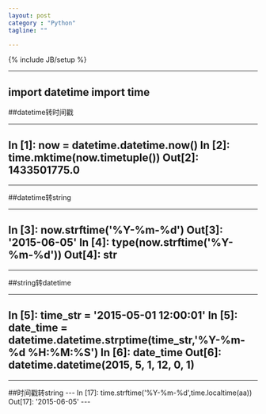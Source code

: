 ```yaml
---
layout: post
category : "Python"
tagline: ""

---
```

{% include JB/setup %}

---
import datetime
import time
---

##datetime转时间戳

---
In [1]: now = datetime.datetime.now()
In [2]: time.mktime(now.timetuple())
Out[2]: 1433501775.0
---
----------

##datetime转string

---
In [3]: now.strftime('%Y-%m-%d')
Out[3]: '2015-06-05'
In [4]: type(now.strftime('%Y-%m-%d'))
Out[4]: str
---
----------

##string转datetime

---
In [5]: time_str = '2015-05-01 12:00:01'
In [5]: date_time = datetime.datetime.strptime(time_str,'%Y-%m-%d %H:%M:%S')
In [6]: date_time
Out[6]: datetime.datetime(2015, 5, 1, 12, 0, 1)
---
----------

##时间戳转string
    ---
    In [17]: time.strftime('%Y-%m-%d',time.localtime(aa))
    Out[17]: '2015-06-05'
    ---
